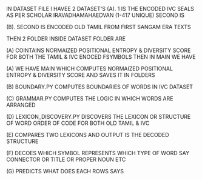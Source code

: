IN DATASET FILE I HAVEE 2 DATASET'S 
  (A). 1 IS THE ENCODED IVC SEALS AS PER SCHOLAR IRAVADHAMAHAEDVAN (1-417 UNIQUE) SECOND IS 
  
  (B). SECOND IS ENCODED OLD TAMIL FROM FIRST SANGAM ERA TEXTS
  
THEN 2 FOLDER INSIDE DATASET FOLDER ARE 

  (A) COINTAINS NORMAIZED POSITIONAL ENTROPY & DIVERSITY SCORE FOR BOTH THE TAMIL & IVC ENOCED FSYMBOLS THEN IN MAIN WE HAVE
  
  (A) WE HAVE MAIN WHICH COMPUTES NORMAIZED POSITIONAL ENTROPY & DIVERSITY SCORE AND SAVES IT IN FOLDERS
  
  (B) BOUNDARY.PY COMPUTES BOUNDARIES OF WORDS IN IVC DATASET 
  
  (C) GRAMMAR.PY COMPUTES THE LOGIC IN WHICH WORDS ARE ARRANGED 
  
  (D) LEXICON_DISCOVERY.PY DISCOVERS THE LEXICON OR STRUCTURE OF WORD ORDER OF CODE FOR BOTH OLD TAMIL & IVC
  
  (E) COMPARES TWO LEXICONS AND OUTPUT IS THE DECODED STRUCTURE
  
  (F) DECOES WHICH SYMBOL REPRESENTS WHICH TYPE OF WORD SAY CONNECTOR OR TITLE OR PROPER NOUN ETC
  
  (G) PREDICTS WHAT DOES EACH ROWS SAYS
